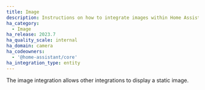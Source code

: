```yaml
---
title: Image
description: Instructions on how to integrate images within Home Assistant.
ha_category:
  - Image
ha_release: 2023.7
ha_quality_scale: internal
ha_domain: camera
ha_codeowners:
  - '@home-assistant/core'
ha_integration_type: entity
---
```


The image integration allows other integrations to display a static image.
